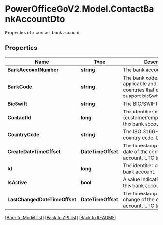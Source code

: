 # PowerOfficeGoV2.Model.ContactBankAccountDto
Properties of a contact bank account.

## Properties

Name | Type | Description | Notes
------------ | ------------- | ------------- | -------------
**BankAccountNumber** | **string** | The bank account number | [optional] 
**BankCode** | **string** | The bank code. Only applicable and used for countries that does not support bicSwift. | [optional] 
**BicSwift** | **string** | The BIC/SWIFT code. | [optional] 
**ContactId** | **long** | The identifier of the contact (customer/employee/supplier) this bank account is for. | [optional] [readonly] 
**CountryCode** | **string** | The ISO 3166-1 alfa-2 country code. Default is NO. | [optional] 
**CreateDateTimeOffset** | **DateTimeOffset** | The timestamp of the created date of the contact bank account. UTC time. | [optional] [readonly] 
**Id** | **long** | The identifier of the contact bank account. | [optional] [readonly] 
**IsActive** | **bool** | A value indicating whether this bank account is active. | [optional] 
**LastChangedDateTimeOffset** | **DateTimeOffset** | The timestamp of the last change of the contact bank account. UTC time. | [optional] [readonly] 

[[Back to Model list]](../../README.md#documentation-for-models) [[Back to API list]](../../README.md#documentation-for-api-endpoints) [[Back to README]](../../README.md)

